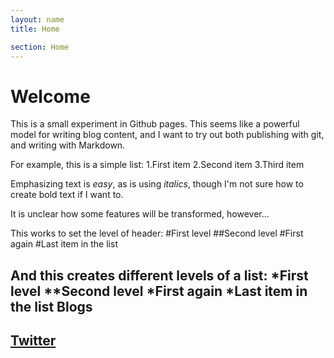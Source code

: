 ```yaml
---
layout: name 
title: Home

section: Home
---
```



Welcome
=======

This is a small experiment in Github pages.  This seems like a powerful model for writing blog content, and I want to try out both publishing with git, and writing with Markdown.

For example, this is a simple list:
1.First item
2.Second item
3.Third item

Emphasizing text is *easy*, as is using _italics_, though I'm not sure how to create bold text if I want to.

It is unclear how some features will be transformed, however...

This works to set the level of header:
#First level
##Second level
#First again
#Last item in the list

And this creates different levels of a list:
*First level
**Second level
*First again
*Last item in the list
Blogs
-------


[Twitter](http://twitter.com/arihersh)
-------
